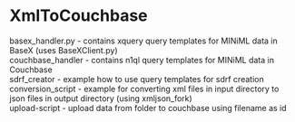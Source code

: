 # XmlToCouchbase
basex_handler.py - contains xquery query templates for MINiML data in BaseX (uses BaseXClient.py) <br/>
couchbase_handler - contains n1ql query templates for MINiML data in Couchbase <br/>
sdrf_creator - example how to use query templates for sdrf creation <br/>
conversion_script - example for converting xml files in input directory to json files in output directory (using xmljson_fork) <br/>
upload-script - upload data from folder to couchbase using filename as id <br/>
